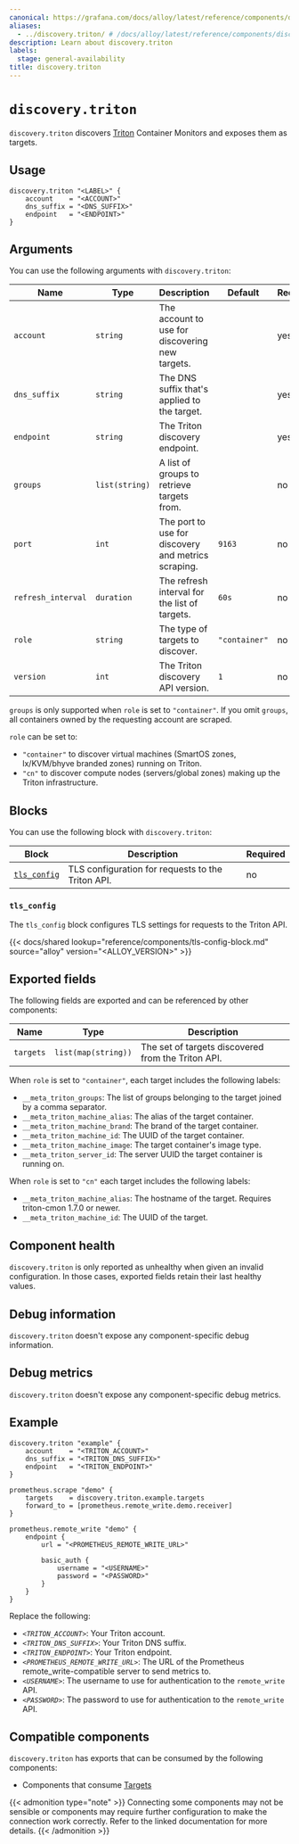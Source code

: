 ```yaml
---
canonical: https://grafana.com/docs/alloy/latest/reference/components/discovery/discovery.triton/
aliases:
  - ../discovery.triton/ # /docs/alloy/latest/reference/components/discovery.triton/
description: Learn about discovery.triton
labels:
  stage: general-availability
title: discovery.triton
---
```


# `discovery.triton`

`discovery.triton` discovers [Triton][] Container Monitors and exposes them as targets.

[Triton]: https://www.tritondatacenter.com

## Usage

```alloy
discovery.triton "<LABEL>" {
    account    = "<ACCOUNT>"
    dns_suffix = "<DNS_SUFFIX>"
    endpoint   = "<ENDPOINT>"
}
```

## Arguments

You can use the following arguments with `discovery.triton`:

| Name               | Type           | Description                                         | Default       | Required |
| ------------------ | -------------- | --------------------------------------------------- | ------------- | -------- |
| `account`          | `string`       | The account to use for discovering new targets.     |               | yes      |
| `dns_suffix`       | `string`       | The DNS suffix that's applied to the target.        |               | yes      |
| `endpoint`         | `string`       | The Triton discovery endpoint.                      |               | yes      |
| `groups`           | `list(string)` | A list of groups to retrieve targets from.          |               | no       |
| `port`             | `int`          | The port to use for discovery and metrics scraping. | `9163`        | no       |
| `refresh_interval` | `duration`     | The refresh interval for the list of targets.       | `60s`         | no       |
| `role`             | `string`       | The type of targets to discover.                    | `"container"` | no       |
| `version`          | `int`          | The Triton discovery API version.                   | `1`           | no       |

`groups` is only supported when `role` is set to `"container"`.
If you omit `groups`, all containers owned by the requesting account are scraped.

`role` can be set to:

- `"container"` to discover virtual machines (SmartOS zones, lx/KVM/bhyve branded zones) running on Triton.
- `"cn"` to discover compute nodes (servers/global zones) making up the Triton infrastructure.

## Blocks

You can use the following block with `discovery.triton`:

| Block                      | Description                                       | Required |
| -------------------------- | ------------------------------------------------- | -------- |
| [`tls_config`][tls_config] | TLS configuration for requests to the Triton API. | no       |

[tls_config]: #tls_config

### `tls_config`

The `tls_config` block configures TLS settings for requests to the Triton API.

{{< docs/shared lookup="reference/components/tls-config-block.md" source="alloy" version="<ALLOY_VERSION>" >}}

## Exported fields

The following fields are exported and can be referenced by other components:

| Name      | Type                | Description                                        |
| --------- | ------------------- | -------------------------------------------------- |
| `targets` | `list(map(string))` | The set of targets discovered from the Triton API. |

When `role` is set to `"container"`, each target includes the following labels:

- `__meta_triton_groups`: The list of groups belonging to the target joined by a comma separator.
- `__meta_triton_machine_alias`: The alias of the target container.
- `__meta_triton_machine_brand`: The brand of the target container.
- `__meta_triton_machine_id`: The UUID of the target container.
- `__meta_triton_machine_image`: The target container's image type.
- `__meta_triton_server_id`: The server UUID the target container is running on.

When `role` is set to `"cn"` each target includes the following labels:

- `__meta_triton_machine_alias`: The hostname of the target. Requires triton-cmon 1.7.0 or newer.
- `__meta_triton_machine_id`: The UUID of the target.

## Component health

`discovery.triton` is only reported as unhealthy when given an invalid configuration.
In those cases, exported fields retain their last healthy values.

## Debug information

`discovery.triton` doesn't expose any component-specific debug information.

## Debug metrics

`discovery.triton` doesn't expose any component-specific debug metrics.

## Example

```alloy
discovery.triton "example" {
    account    = "<TRITON_ACCOUNT>"
    dns_suffix = "<TRITON_DNS_SUFFIX>"
    endpoint   = "<TRITON_ENDPOINT>"
}

prometheus.scrape "demo" {
    targets    = discovery.triton.example.targets
    forward_to = [prometheus.remote_write.demo.receiver]
}

prometheus.remote_write "demo" {
    endpoint {
        url = "<PROMETHEUS_REMOTE_WRITE_URL>"

        basic_auth {
            username = "<USERNAME>"
            password = "<PASSWORD>"
        }
    }
}
```

Replace the following:

- _`<TRITON_ACCOUNT>`_: Your Triton account.
- _`<TRITON_DNS_SUFFIX>`_: Your Triton DNS suffix.
- _`<TRITON_ENDPOINT>`_: Your Triton endpoint.
- _`<PROMETHEUS_REMOTE_WRITE_URL>`_: The URL of the Prometheus remote_write-compatible server to send metrics to.
- _`<USERNAME>`_: The username to use for authentication to the `remote_write` API.
- _`<PASSWORD>`_: The password to use for authentication to the `remote_write` API.

<!-- START GENERATED COMPATIBLE COMPONENTS -->

## Compatible components

`discovery.triton` has exports that can be consumed by the following components:

- Components that consume [Targets](../../../compatibility/#targets-consumers)

{{< admonition type="note" >}}
Connecting some components may not be sensible or components may require further configuration to make the connection work correctly.
Refer to the linked documentation for more details.
{{< /admonition >}}

<!-- END GENERATED COMPATIBLE COMPONENTS -->
